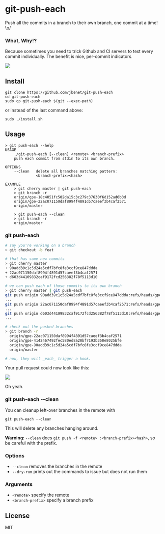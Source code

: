 # git-push-each

Push all the commits in a branch to their own branch, one commit at a time! \o/

### What, Why!?

Because sometimes you need to trick Github and CI servers to test every commit individually. The benefit is nice, per-commit indicators.

![](https://www.evernote.com/l/AMbQvZNfWtFAX5999ivsbMMlT66mCv9xk0AB/image.png)

## Install

```
git clone https://github.com/jbenet/git-push-each
cd git-push-each
sudo cp git-push-each $(git --exec-path)
```

or instead of the last command above:

```
sudo ./install.sh
```

## Usage

```
> git push-each --help
USAGE
    ./git-push-each [--clean] <remote> <branch-prefix>
    push each commit from stdin to its own branch.

OPTIONS
    --clean   delete all branches matching pattern:
              <branch-prefix><hash>

EXAMPLE
    > git cherry master | git push-each
    > git branch -r
    origin/gpe-18c4051fc502da15c3c279c37630f6d152ad6b3d
    origin/gpe-22ac071150daf8994f4891d57caeef3b4caf2571
    origin/master

    > git push-each --clean
    > git branch -r
    origin/master
```

### git push-each

```sh
# say you're working on a branch
> git checkout -b feat

# that has some new commits
> git cherry master
+ 90add39c1c5d24a5cdf7bfc8fe3ccf9ce847ddda
+ 22ac071150daf8994f4891d57caeef3b4caf2571
+ d603d44109832caf9172fcd256382f78f5113d10

# we can push each of those commits to its own branch
> git cherry master | git push-each
git push origin 90add39c1c5d24a5cdf7bfc8fe3ccf9ce847ddda:refs/heads/gpe-90add39c1c5d24a5cdf7bfc8fe3ccf9ce847ddda
...
git push origin 22ac071150daf8994f4891d57caeef3b4caf2571:refs/heads/gpe-22ac071150daf8994f4891d57caeef3b4caf2571
...
git push origin d603d44109832caf9172fcd256382f78f5113d10:refs/heads/gpe-d603d44109832caf9172fcd256382f78f5113d10
...

# check out the pushed branches
> git branch -r
  origin/gpe-22ac071150daf8994f4891d57caeef3b4caf2571
  origin/gpe-4142467492fec580ed8a20bf7193b350e8025bfe
  origin/gpe-90add39c1c5d24a5cdf7bfc8fe3ccf9ce847ddda
  origin/master

# now, they will _each_ trigger a hook.
```

Your pull request could now look like this:

![](https://www.evernote.com/l/AMap5-S_LP1AzYOrUYdjOCqRCrbAksiwQXYB/image.png)

Oh yeah.

### git push-each --clean

You can cleanup left-over branches in the remote with

```
git push-each --clean
```

This will delete any branches hanging around.

**Warning:** `--clean` does `git push -f <remote> :<branch-prefix><hash>`, so be careful with the prefix.

### Options

- `--clean` removes the branches in the remote
- `--dry-run` prints out the commands to issue but does not run them

### Arguments

- `<remote>` specify the remote
- `<branch-prefix>` specify a branch prefix

## License

MIT
